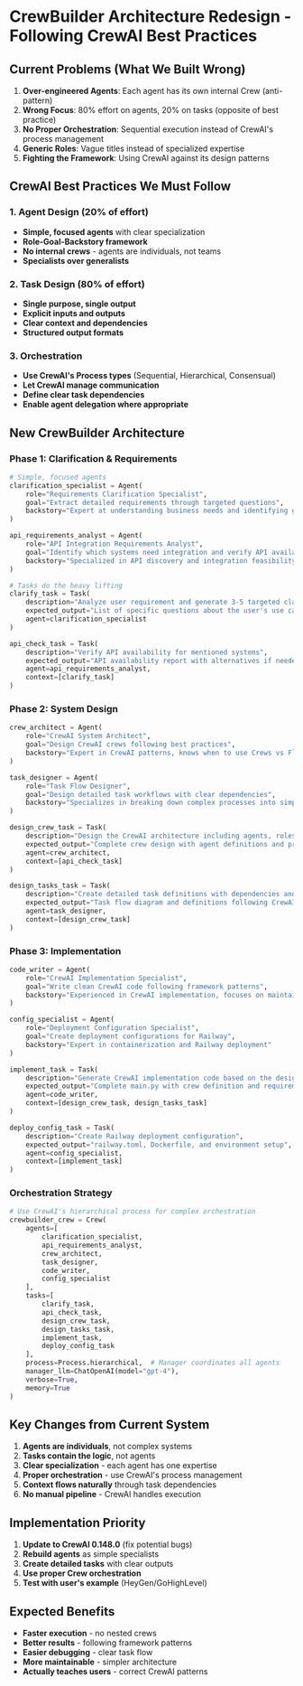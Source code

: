 # CrewBuilder Architecture Redesign - Following CrewAI Best Practices

## Current Problems (What We Built Wrong)

1. **Over-engineered Agents**: Each agent has its own internal Crew (anti-pattern)
2. **Wrong Focus**: 80% effort on agents, 20% on tasks (opposite of best practice)
3. **No Proper Orchestration**: Sequential execution instead of CrewAI's process management
4. **Generic Roles**: Vague titles instead of specialized expertise
5. **Fighting the Framework**: Using CrewAI against its design patterns

## CrewAI Best Practices We Must Follow

### 1. Agent Design (20% of effort)
- **Simple, focused agents** with clear specialization
- **Role-Goal-Backstory framework**
- **No internal crews** - agents are individuals, not teams
- **Specialists over generalists**

### 2. Task Design (80% of effort)
- **Single purpose, single output**
- **Explicit inputs and outputs**
- **Clear context and dependencies**
- **Structured output formats**

### 3. Orchestration
- **Use CrewAI's Process types** (Sequential, Hierarchical, Consensual)
- **Let CrewAI manage communication**
- **Define clear task dependencies**
- **Enable agent delegation where appropriate**

## New CrewBuilder Architecture

### Phase 1: Clarification & Requirements
```python
# Simple, focused agents
clarification_specialist = Agent(
    role="Requirements Clarification Specialist",
    goal="Extract detailed requirements through targeted questions",
    backstory="Expert at understanding business needs and identifying gaps in requirements"
)

api_requirements_analyst = Agent(
    role="API Integration Requirements Analyst", 
    goal="Identify which systems need integration and verify API availability",
    backstory="Specialized in API discovery and integration feasibility"
)

# Tasks do the heavy lifting
clarify_task = Task(
    description="Analyze user requirement and generate 3-5 targeted clarification questions",
    expected_output="List of specific questions about the user's use case",
    agent=clarification_specialist
)

api_check_task = Task(
    description="Verify API availability for mentioned systems",
    expected_output="API availability report with alternatives if needed",
    agent=api_requirements_analyst,
    context=[clarify_task]
)
```

### Phase 2: System Design
```python
crew_architect = Agent(
    role="CrewAI System Architect",
    goal="Design CrewAI crews following best practices",
    backstory="Expert in CrewAI patterns, knows when to use Crews vs Flows"
)

task_designer = Agent(
    role="Task Flow Designer",
    goal="Design detailed task workflows with clear dependencies",
    backstory="Specializes in breaking down complex processes into simple tasks"
)

design_crew_task = Task(
    description="Design the CrewAI architecture including agents, roles, and process type",
    expected_output="Complete crew design with agent definitions and process selection",
    agent=crew_architect,
    context=[api_check_task]
)

design_tasks_task = Task(
    description="Create detailed task definitions with dependencies and expected outputs",
    expected_output="Task flow diagram and definitions following CrewAI patterns",
    agent=task_designer,
    context=[design_crew_task]
)
```

### Phase 3: Implementation
```python
code_writer = Agent(
    role="CrewAI Implementation Specialist",
    goal="Write clean CrewAI code following framework patterns",
    backstory="Experienced in CrewAI implementation, focuses on maintainable code"
)

config_specialist = Agent(
    role="Deployment Configuration Specialist",
    goal="Create deployment configurations for Railway",
    backstory="Expert in containerization and Railway deployment"
)

implement_task = Task(
    description="Generate CrewAI implementation code based on the design",
    expected_output="Complete main.py with crew definition and requirements.txt",
    agent=code_writer,
    context=[design_crew_task, design_tasks_task]
)

deploy_config_task = Task(
    description="Create Railway deployment configuration",
    expected_output="railway.toml, Dockerfile, and environment setup",
    agent=config_specialist,
    context=[implement_task]
)
```

### Orchestration Strategy
```python
# Use CrewAI's hierarchical process for complex orchestration
crewbuilder_crew = Crew(
    agents=[
        clarification_specialist,
        api_requirements_analyst,
        crew_architect,
        task_designer,
        code_writer,
        config_specialist
    ],
    tasks=[
        clarify_task,
        api_check_task,
        design_crew_task,
        design_tasks_task,
        implement_task,
        deploy_config_task
    ],
    process=Process.hierarchical,  # Manager coordinates all agents
    manager_llm=ChatOpenAI(model="gpt-4"),
    verbose=True,
    memory=True
)
```

## Key Changes from Current System

1. **Agents are individuals**, not complex systems
2. **Tasks contain the logic**, not agents
3. **Clear specialization** - each agent has one expertise
4. **Proper orchestration** - use CrewAI's process management
5. **Context flows naturally** through task dependencies
6. **No manual pipeline** - CrewAI handles execution

## Implementation Priority

1. **Update to CrewAI 0.148.0** (fix potential bugs)
2. **Rebuild agents** as simple specialists
3. **Create detailed tasks** with clear outputs
4. **Use proper Crew orchestration**
5. **Test with user's example** (HeyGen/GoHighLevel)

## Expected Benefits

- **Faster execution** - no nested crews
- **Better results** - following framework patterns
- **Easier debugging** - clear task flow
- **More maintainable** - simpler architecture
- **Actually teaches users** - correct CrewAI patterns